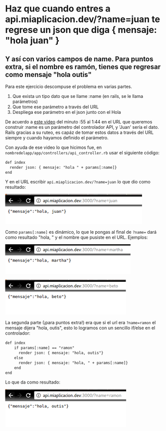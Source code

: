 # Haz que cuando entres a api.miaplicacion.dev/?name=juan te regrese un json que diga { mensaje: "hola juan" }

## Y así con varios campos de name. Para puntos extra, si el nombre es ramón, tienes que regresar como mensaje "hola outis"

Para este ejercicio descompuse el problema en varias partes.

1. Que exista un tipo dato que se llame :name (en rails, se le llama parámetros)
2. Que tome ese parámetro a través del URL
3. Despliega ese parámetro en el json junto con el Hola

De acuerdo a [este video](https://youtu.be/Cuo24KgP-OM?t=55) del minuto :55 al 1:44 en el URL que queremos construir :name es un parámetro del controlador API, y 'Juan' sería el dato. Rails gracias a su ruteo, es capáz de tomar estos datos a través del URL siempre y cuando hayamos definido el parámetro.

Con ayuda de ese video lo que hicimos fue, en `nombredelapp/app/controllers/api_controller.rb` usar el siguiente código:

```
def index
  render json: { mensaje: "hola " + params[:name]}
end
```

Y en el URL escribir `api.miaplicacion.dev/?name=juan` lo que dio como resultado:

![alt-text](mensaje1.png)

Como `params[:name]` es dinámico, lo que le pongas al final de `?name=` dará como resultado "hola, " y el nombre que pusiste en el URL. Ejemplos:

![alt-text](martha.png)

![alt-text](beto.png)


La segunda parte (¡para puntos extra!) era que si el url era `?name=ramon` el mensaje dijera "hola, outis", esto lo logramos con un sencillo if/else en el controlador:

```
def index
    if params[:name] == "ramon"
      render json: { mensaje: "hola, outis"}
    else
      render json: { mensaje: "hola, " + params[:name]}
    end
end

```

Lo que da como resultado:

 ![alt-text](outis.png)
